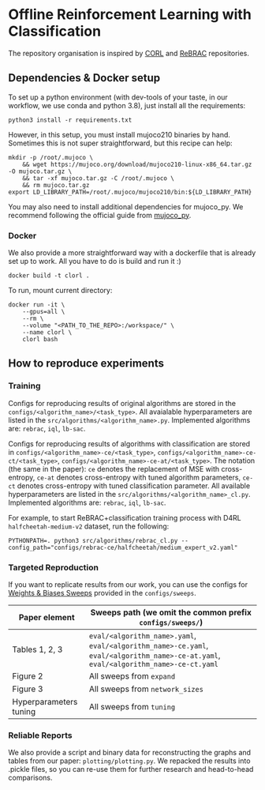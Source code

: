 # Offline Reinforcement Learning with Classification

The repository organisation is inspired by [CORL](https://github.com/corl-team/CORL) and  [ReBRAC](https://github.com/DT6A/ReBRAC/tree/public-release) repositories.
## Dependencies & Docker setup
To set up a python environment (with dev-tools of your taste, in our workflow, we use conda and python 3.8), just install all the requirements:

```commandline
python3 install -r requirements.txt
```

However, in this setup, you must install mujoco210 binaries by hand. Sometimes this is not super straightforward, but this recipe can help:
```commandline
mkdir -p /root/.mujoco \
    && wget https://mujoco.org/download/mujoco210-linux-x86_64.tar.gz -O mujoco.tar.gz \
    && tar -xf mujoco.tar.gz -C /root/.mujoco \
    && rm mujoco.tar.gz
export LD_LIBRARY_PATH=/root/.mujoco/mujoco210/bin:${LD_LIBRARY_PATH}
```
You may also need to install additional dependencies for mujoco_py. 
We recommend following the official guide from [mujoco_py](https://github.com/openai/mujoco-py).

### Docker

We also provide a more straightforward way with a dockerfile that is already set up to work. All you have to do is build and run it :)
```commandline
docker build -t clorl .
```
To run, mount current directory:
```commandline
docker run -it \
    --gpus=all \
    --rm \
    --volume "<PATH_TO_THE_REPO>:/workspace/" \
    --name clorl \
    clorl bash
```

## How to reproduce experiments

### Training

Configs for reproducing results of original algorithms are stored in the `configs/<algorithm_name>/<task_type>`. All avaialable hyperparameters are listed in the `src/algorithms/<algorithm_name>.py`. Implemented algorithms are: `rebrac`, `iql`, `lb-sac`.

Configs for reproducing results of algorithms with classification are stored in `configs/<algorithm_name>-ce/<task_type>`, `configs/<algorithm_name>-ce-ct/<task_type>`, `configs/<algorithm_name>-ce-at/<task_type>`. The notation (the same in the paper): `ce` denotes the replacement of MSE with cross-entropy, `ce-at` denotes cross-entropy with tuned algorithm parameters, `ce-ct` denotes cross-entropy with tuned classification parameter. All available hyperparameters are listed in the `src/algorithms/<algorithm_name>_cl.py`. Implemented algorithms are: `rebrac`, `iql`, `lb-sac`.

For example, to start ReBRAC+classification training process with D4RL `halfcheetah-medium-v2` dataset, run the following:
```commandline
PYTHONPATH=. python3 src/algorithms/rebrac_cl.py --config_path="configs/rebrac-ce/halfcheetah/medium_expert_v2.yaml"
```

### Targeted Reproduction

[//]: # (For better transparency and replication, we release all the experiments in the form of [Weights & Biases reports]&#40;https://wandb.ai/tlab/ReBRAC/reportlist&#41;.)

If you want to replicate results from our work, you can use the configs for [Weights & Biases Sweeps](https://docs.wandb.ai/guides/sweeps/quickstart) provided in the `configs/sweeps`.

| Paper element          | Sweeps path (we omit the common prefix `configs/sweeps/`)                                                                             |
|------------------------|---------------------------------------------------------------------------------------------------------------------------------------|
| Tables 1, 2, 3         | `eval/<algorithm_name>.yaml`, `eval/<algorithm_name>-ce.yaml`, `eval/<algorithm_name>-ce-at.yaml`, `eval/<algorithm_name>-ce-ct.yaml` |
| Figure 2               | All sweeps from `expand`                                                                                                       |
| Figure 3               | All sweeps from `network_sizes`                                                                                                |
| Hyperparameters tuning | All sweeps from `tuning`                                                                                                              |

### Reliable Reports

We also provide a script and binary data for reconstructing the graphs and tables from our paper: `plotting/plotting.py`. We repacked the results into .pickle files, so you can re-use them for further research and head-to-head comparisons.
